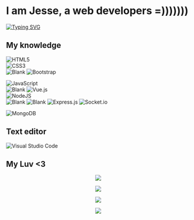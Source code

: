 # I am Jesse, a web developers =)))))))
[![Typing SVG](https://readme-typing-svg.herokuapp.com?color=%2336BCF7&lines=Welcome+to+my+Github+profile)](https://git.io/typing-svg)  

## My knowledge
![HTML5](https://img.shields.io/badge/html5-%23E34F26.svg?style=for-the-badge&logo=html5&logoColor=white)  
![CSS3](https://img.shields.io/badge/css3-%231572B6.svg?style=for-the-badge&logo=css3&logoColor=white)  
![Blank](https://raw.githubusercontent.com/napthedev/napthedev/master/transparent.png)
![Bootstrap](https://img.shields.io/badge/bootstrap-%23563D7C.svg?style=for-the-badge&logo=bootstrap&logoColor=white)

![JavaScript](https://img.shields.io/badge/javascript-%23323330.svg?style=for-the-badge&logo=javascript&logoColor=%23F7DF1E)  
![Blank](https://raw.githubusercontent.com/napthedev/napthedev/master/transparent.png)
![Vue.js](https://img.shields.io/badge/vuejs-%2335495e.svg?style=for-the-badge&logo=vuedotjs&logoColor=%234FC08D)  
![NodeJS](https://img.shields.io/badge/node.js-6DA55F?style=for-the-badge&logo=node.js&logoColor=white)  
![Blank](https://raw.githubusercontent.com/napthedev/napthedev/master/transparent.png)
![Blank](https://raw.githubusercontent.com/napthedev/napthedev/master/transparent.png)
![Express.js](https://img.shields.io/badge/express.js-%23404d59.svg?style=for-the-badge&logo=express&logoColor=%2361DAFB)
![Socket.io](https://img.shields.io/badge/Socket.io-black?style=for-the-badge&logo=socket.io&badgeColor=010101)

![MongoDB](https://img.shields.io/badge/MongoDB-%234ea94b.svg?style=for-the-badge&logo=mongodb&logoColor=white)

## Text editor
![Visual Studio Code](https://img.shields.io/badge/Visual%20Studio%20Code-0078d7.svg?style=for-the-badge&logo=visual-studio-code&logoColor=white)

## My Luv <3 

<p align="center">
 <img src="https://i.pinimg.com/736x/c5/f7/c3/c5f7c3a649ccf93053c764b6865c3145.jpg">
</p>
<p align="center">
 <img src="https://i.pinimg.com/474x/99/30/83/9930830f0b8bb94a4b4398dfd7709fec.jpg">
</p>
<p align="center">
 <img src="https://64.media.tumblr.com/0e8cfb4fb843977c39184e9cb52d2175/764880e63d39b93c-a7/s400x600/bcd519ffdf6a851a9a1e6229de286c67ce52bf16.png">
</p>
<p align="center">
 <img src="https://scontent.fhph1-3.fna.fbcdn.net/v/t39.30808-6/245010655_291269512812428_7199531431707933713_n.jpg?_nc_cat=103&ccb=1-5&_nc_sid=09cbfe&_nc_ohc=ssvkHbwTi3sAX89UDkk&_nc_ht=scontent.fhph1-3.fna&oh=d3a661313094a2cc2843586b9eeda039&oe=61833328">
</p>

<!---
jesseumetoma/jesseumetoma is a ✨ special ✨ repository because its `README.md` (this file) appears on your GitHub profile.
You can click the Preview link to take a look at your changes.
--->
